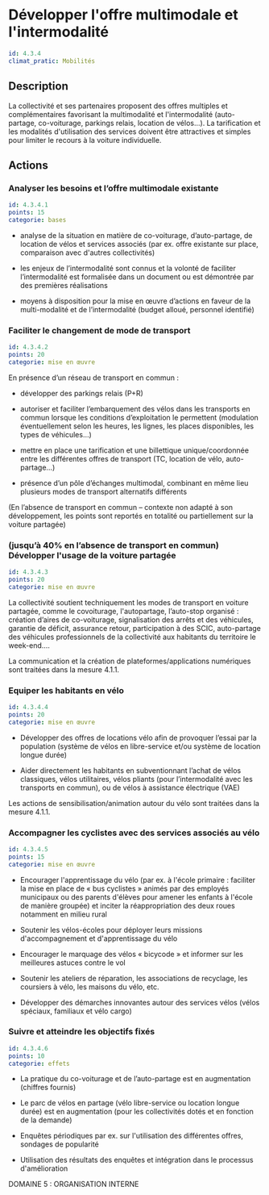 # Développer l'offre multimodale et l'intermodalité
```yaml
id: 4.3.4
climat_pratic: Mobilités
```
## Description
La collectivité et ses partenaires proposent des offres multiples et complémentaires favorisant la multimodalité et l'intermodalité (auto-partage, co-voiturage, parkings relais, location de vélos...). La tarification et les modalités d'utilisation des services doivent être attractives et simples pour limiter le recours à la voiture individuelle.



## Actions
### Analyser les besoins et l’offre multimodale existante
```yaml
id: 4.3.4.1
points: 15
categorie: bases
```
- analyse de la situation en matière de co-voiturage, d’auto-partage, de location de vélos et services associés (par ex. offre existante sur place, comparaison avec d'autres collectivités)

- les enjeux de l’intermodalité sont connus et la volonté de faciliter l’intermodalité est formalisée dans un document ou est démontrée par des premières réalisations

- moyens à disposition pour la mise en œuvre d’actions en faveur de la multi-modalité et de l’intermodalité (budget alloué, personnel identifié)






### Faciliter le changement de mode de transport
```yaml
id: 4.3.4.2
points: 20
categorie: mise en œuvre
```
En présence d’un réseau de transport en commun :

- développer des parkings relais (P+R)

- autoriser et faciliter l’embarquement des vélos dans les transports en commun lorsque les conditions d’exploitation le permettent (modulation éventuellement selon les heures, les lignes, les places disponibles, les types de véhicules…)

- mettre en place une tarification et une billettique unique/coordonnée entre les différentes offres de transport (TC, location de vélo, auto-partage…)

- présence d’un pôle d’échanges multimodal, combinant en même lieu plusieurs modes de transport alternatifs différents

(En l’absence de transport en commun – contexte non adapté à son développement, les points sont reportés en totalité ou partiellement sur la voiture partagée)




### (jusqu’à 40% en l’absence de transport en commun) Développer l'usage de la voiture partagée
```yaml
id: 4.3.4.3
points: 20
categorie: mise en œuvre
```
La collectivité soutient techniquement les modes de transport en voiture partagée, comme le covoiturage, l'autopartage, l’auto-stop organisé : création d’aires de co-voiturage, signalisation des arrêts et des véhicules, garantie de déficit, assurance retour, participation à des SCIC, auto-partage des véhicules professionnels de la collectivité aux habitants du territoire le week-end.… 

La communication et la création de plateformes/applications numériques sont traitées dans la mesure 4.1.1.




### Equiper les habitants en vélo
```yaml
id: 4.3.4.4
points: 20
categorie: mise en œuvre
```
- Développer des offres de locations vélo afin de provoquer l’essai par la population (système de vélos en libre-service et/ou système de location longue durée)

- Aider directement les habitants en subventionnant l’achat de vélos classiques, vélos utilitaires, vélos pliants (pour l’intermodalité avec les transports en commun), ou de vélos à assistance électrique (VAE)

Les actions de sensibilisation/animation autour du vélo sont traitées dans la mesure 4.1.1.




### Accompagner les cyclistes avec des services associés au vélo
```yaml
id: 4.3.4.5
points: 15
categorie: mise en œuvre
```
- Encourager l'apprentissage du vélo (par ex. à l'école primaire : faciliter la mise en place de « bus cyclistes » animés par des employés municipaux ou des parents d'élèves pour amener les enfants à l'école de manière groupée) et inciter la réappropriation des deux roues notamment en milieu rural

- Soutenir les vélos-écoles pour déployer leurs missions d'accompagnement et d'apprentissage du vélo

- Encourager le marquage des vélos « bicycode » et informer sur les meilleures astuces contre le vol  

- Soutenir les ateliers de réparation, les associations de recyclage, les coursiers à vélo, les maisons du vélo, etc.

- Développer des démarches innovantes autour des services vélos (vélos spéciaux, familiaux et vélo cargo)






### Suivre et atteindre les objectifs fixés
```yaml
id: 4.3.4.6
points: 10
categorie: effets
```
- La pratique du co-voiturage et de l’auto-partage est en augmentation (chiffres fournis)

- Le parc de vélos en partage (vélo libre-service ou location longue durée) est en augmentation (pour les collectivités dotés et en fonction de la demande)

- Enquêtes périodiques par ex. sur l'utilisation des différentes offres, sondages de popularité

- Utilisation des résultats des enquêtes et intégration dans le processus d'amélioration





DOMAINE 5 : ORGANISATION INTERNE




